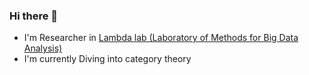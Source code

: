 ### Hi there 👋
- I'm Researcher in [Lambda lab (Laboratory of Methods for Big Data Analysis)](https://cs.hse.ru/en/lambda/)
- I'm currently Diving into category theory

<!--
**abdalazizrashid/abdalazizrashid** is a ✨ _special_ ✨ repository because its `README.md` (this file) appears on your GitHub profile.

Here are some ideas to get you started:

- 🔭 I’m currently working on ...
- 🌱 I’m currently learning ...
- 👯 I’m looking to collaborate on ...
- 🤔 I’m looking for help with ...
- 💬 Ask me about ...
- 📫 How to reach me: ...
- 😄 Pronouns: ...
- ⚡ Fun fact: ...
-->

